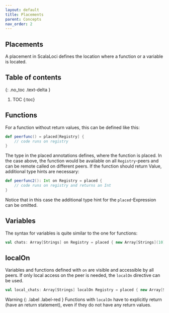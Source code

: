 ```yaml
---
layout: default
title: Placements
parent: Concepts
nav_order: 2
---
```

## Placements
A placement in ScalaLoci defines the location where a function or a variable is located.

## Table of contents
{: .no_toc .text-delta }

1. TOC
{:toc}


## Functions
For a function without return values, this can be defined like this:
```scala
def peerfunc() = placed[Registry] {
    // code runs on registry
}
```
The type in the placed annotations defines, where the function is placed. In the case above, the function
would be available on all `Registry`-peers and can be remote called on different peers. 
If the function should return Value, additional type hints are necessary:
```scala
def peerfunc2(): Int on Registry = placed {
    // code runs on registry and returns an Int
}
```
Notice that in this case the additional type hint for the `placed`-Expression can be omitted.

## Variables
The syntax for variables is quite similar to the one for functions:
```scala
val chats: Array[Strings] on Registry = placed { new Array[Strings](10)}
```

## localOn
Variables and functions defined with `on` are visible and accessible by all peers. If only local access on the peer is needed,
the `localOn` directive can be used.
```scala
val local_chats: Array[Strings] localOn Registry = placed { new Array[Strings](5)}
```
<div class="code-example" markdown="1">

Warning
{: .label .label-red }
Functions with `localOn` have to explicitly return (have an return statement), even if they do not have any return values.
</div>